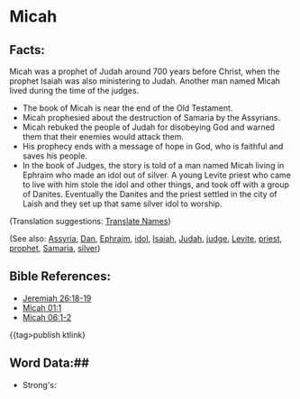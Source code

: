 # Micah #

## Facts: ##

Micah was a prophet of Judah around 700 years before Christ, when the prophet Isaiah was also ministering to Judah. Another man named Micah lived during the time of the judges.

* The book of Micah is near the end of the Old Testament.
* Micah prophesied about the destruction of Samaria by the Assyrians.
* Micah rebuked the people of Judah for disobeying God and warned them that their enemies would attack them.
* His prophecy ends with a message of hope in God, who is faithful and saves his people.
* In the book of Judges, the story is told of a man named Micah living in Ephraim who made an idol out of silver. A young Levite priest who came to live with him  stole the idol and other things, and took off with a group of Danites. Eventually the Danites and the priest settled in the city of Laish and they set up that same silver idol to worship.

(Translation suggestions: [Translate Names](rc://en/ta/man/translate/translate-names))

(See also: [Assyria](../other/assyria.md), [Dan](../other/dan.md), [Ephraim](../other/ephraim.md), [idol](../other/idol.md), [Isaiah](../other/isaiah.md), [Judah](../other/kingdomofjudah.md), [judge](../other/judgeposition.md), [Levite](../other/levite.md), [priest](../kt/priest.md), [prophet](../kt/prophet.md), [Samaria](../other/samaria.md), [silver](../other/silver.md))

## Bible References: ##

* [Jeremiah 26:18-19](rc://en/tn/help/jer/26/18)
* [Micah 01:1](rc://en/tn/help/mic/01/01)
* [Micah 06:1-2](rc://en/tn/help/mic/06/01)

{{tag>publish ktlink}

## Word Data:##

* Strong's: 

